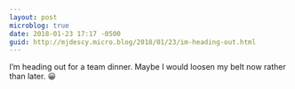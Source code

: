 ```yaml
---
layout: post
microblog: true
date: 2018-01-23 17:17 -0500
guid: http://mjdescy.micro.blog/2018/01/23/im-heading-out.html
---
```

I’m heading out for a team dinner. Maybe I would loosen my belt now rather than later. 😀
